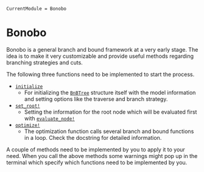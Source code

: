 ```@meta
CurrentModule = Bonobo
```

# Bonobo

Bonobo is a general branch and bound framework at a very early stage. 
The idea is to make it very customizable and provide useful methods regarding branching strategies and cuts. 

The following three functions need to be implemented to start the process.

- [`initialize`](@ref)
  - For initializing the [`BnBTree`](@ref) structure itself with the model information and setting options like the traverse and branch strategy.
- [`set_root!`](@ref)
  - Setting the information for the root node which will be evaluated first with [`evaluate_node!`](@ref)
- [`optimize!`](@ref)
  - The optimization function calls several branch and bound functions in a loop. Check the docstring for detailed information.

A couple of methods need to be implemented by you to apply it to your need. 
When you call the above methods some warnings might pop up in the terminal which specify which functions need to be implemented by you.



